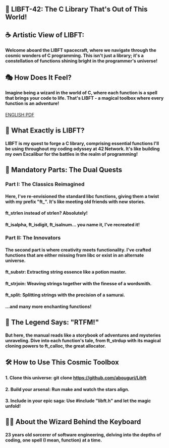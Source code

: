 
## 🚀 LIBFT-42: The C Library That's Out of This World!
## ☕ Artistic View of LIBFT:
#### Welcome aboard the LIBFT spacecraft, where we navigate through the cosmic wonders of C programming. This isn't just a library; it's a constellation of functions shining bright in the programmer's universe!

## 🎭 How Does It Feel?
#### Imagine being a wizard in the world of C, where each function is a spell that brings your code to life. That's LIBFT - a magical toolbox where every function is an adventure!

[ENGLISH PDF](https://github.com/abouguri/Libft/blob/main/en.subject.pdf)

## 📖 What Exactly is LIBFT?
#### LIBFT is my quest to forge a C library, comprising essential functions I'll be using throughout my coding odyssey at 42 Network. It's like building my own Excalibur for the battles in the realm of programming!

## 🔧 Mandatory Parts: The Dual Quests
### Part I: The Classics Reimagined
#### Here, I've re-envisioned the standard libc functions, giving them a twist with my prefix "ft_". It's like meeting old friends with new stories.

#### ft_strlen instead of strlen? Absolutely!
#### ft_isalpha, ft_isdigit, ft_isalnum... you name it, I've recreated it!

### Part II: The Innovators
#### The second part is where creativity meets functionality. I've crafted functions that are either missing from libc or exist in an alternate universe.

#### ft_substr: Extracting string essence like a potion master.
#### ft_strjoin: Weaving strings together with the finesse of a wordsmith.
#### ft_split: Splitting strings with the precision of a samurai.
#### ...and many more enchanting functions!

##  🌌 The Legend Says: "RTFM!"
#### But here, the manual reads like a storybook of adventures and mysteries unraveling. Dive into each function's tale, from ft_strdup with its magical cloning powers to ft_calloc, the great allocator.

## 🛠️ How to Use This Cosmic Toolbox
#### 1. Clone this universe: git clone https://github.com/abouguri/Libft 
#### 2. Build your arsenal: Run make and watch the stars align.
#### 3. Include in your epic saga: Use #include "libft.h" and let the magic unfold!

## 🧙‍♂️ About the Wizard Behind the Keyboard
#### 23 years old sorcerer of software engineering, delving into the depths of coding, one spell (I mean, function) at a time.

